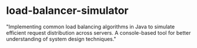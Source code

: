 # load-balancer-simulator
"Implementing common load balancing algorithms in Java to simulate efficient request distribution across servers. A console-based tool for better understanding of system design techniques."
